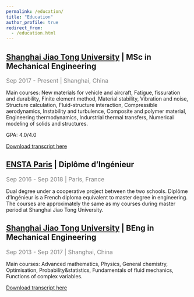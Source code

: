 ```yaml
---
permalink: /education/
title: "Education"
author_profile: true
redirect_from: 
  - /education.html
---
```


## <a href="http://en.sjtu.edu.cn/">Shanghai Jiao Tong University</a> | MSc in Mechanical Engineering

<font color="gray" size = "3">Sep 2017 - Present | Shanghai, China</font>

Main courses: New materials for vehicle and aircraft, Fatigue, fissuration and durability, Finite element method, Material stability, Vibration and noise, Structure calculation, Fluid-structure interaction, Compressible aerodynamics, Instability and turbulence, Composite and polymer material,  Engineering thermodynamics, Indurstrial thermal transfers, Numerical modeling of solids and structures.

GPA: 4.0/4.0

[Download transcript here](http://anboparistech.github.io/files/TranscriptMaster_AnboCao.pdf)


## <a href="http://www.ensta-paris.fr/en/">ENSTA Paris</a> | Diplôme d’Ingénieur

<font color="gray" size = "3">Sep 2016 - Sep 2018 | Paris, France</font>

Dual degree under a cooperative project between the two schools. Diplôme d’Ingénieur is a French diploma equivalent to master degree in engineering. The courses are approximately the same as my courses during master period at Shanghai Jiao Tong University.


## <a href="http://en.sjtu.edu.cn/">Shanghai Jiao Tong University</a> | BEng in Mechanical Engineering

<font color="gray" size = "3">Sep 2013 - Sep 2017 | Shanghai, China</font>

Main courses: Advanced mathematics, Physics, General chemistry, Optimisation, Probability&statistics, Fundamentals of fluid mechanics, Functions of complex variables.

[Download transcript here](http://anboparistech.github.io/files/TranscriptBachelor_AnboCao.pdf)
